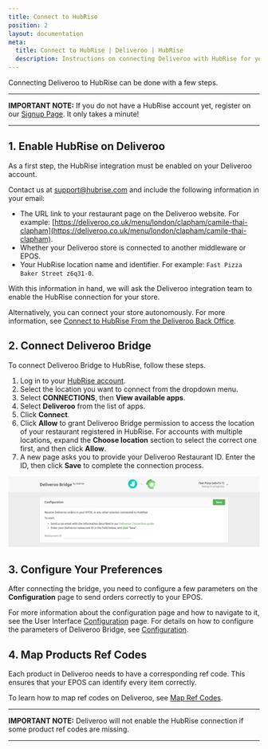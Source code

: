 ```yaml
---
title: Connect to HubRise
position: 2
layout: documentation
meta:
  title: Connect to HubRise | Deliveroo | HubRise
  description: Instructions on connecting Deliveroo with HubRise for your EPOS to work with other apps as a cohesive whole. Connect apps and synchronise your data.
---
```


Connecting Deliveroo to HubRise can be done with a few steps.

---

**IMPORTANT NOTE:** If you do not have a HubRise account yet, register on our [Signup Page](https://manager.hubrise.com/signup). It only takes a minute!

---

## 1. Enable HubRise on Deliveroo

As a first step, the HubRise integration must be enabled on your Deliveroo account.

Contact us at [support@hubrise.com](mailto:support@hubrise.com) and include the following information in your email:

- The URL link to your restaurant page on the Deliveroo website. For example: [https://deliveroo.co.uk/menu/london/clapham/camile-thai-clapham](https://deliveroo.co.uk/menu/london/clapham/camile-thai-clapham).
- Whether your Deliveroo store is connected to another middleware or EPOS.
- Your HubRise location name and identifier. For example: `Fast Pizza Baker Street z6q31-0`.

With this information in hand, we will ask the Deliveroo integration team to enable the HubRise connection for your store.

Alternatively, you can connect your store autonomously. For more information, see [Connect to HubRise From the Deliveroo Back Office](/apps/deliveroo/faqs/connect-from-deliveroo-back-office).

## 2. Connect Deliveroo Bridge

To connect Deliveroo Bridge to HubRise, follow these steps.

1. Log in to your [HubRise account](https://manager.hubrise.com).
1. Select the location you want to connect from the dropdown menu.
1. Select **CONNECTIONS**, then **View available apps**.
1. Select **Deliveroo** from the list of apps.
1. Click **Connect**.
1. Click **Allow** to grant Deliveroo Bridge permission to access the location of your restaurant registered in HubRise. For accounts with multiple locations, expand the **Choose location** section to select the correct one first, and then click **Allow**.
1. A new page asks you to provide your Deliveroo Restaurant ID. Enter the ID, then click **Save** to complete the connection process.

![Deliveroo Restaurant ID](./images/001-deliveroo-restaurant-id.png)

## 3. Configure Your Preferences

After connecting the bridge, you need to configure a few parameters on the **Configuration** page to send orders correctly to your EPOS.

For more information about the configuration page and how to navigate to it, see the User Interface [Configuration](/apps/deliveroo/user-interface/#configuration) page. For details on how to configure the parameters of Deliveroo Bridge, see [Configuration](/apps/deliveroo/configuration).

## 4. Map Products Ref Codes

Each product in Deliveroo needs to have a corresponding ref code. This ensures that your EPOS can identify every item correctly.

To learn how to map ref codes on Deliveroo, see [Map Ref Codes](/apps/deliveroo/map-ref-codes).

---

**IMPORTANT NOTE:** Deliveroo will not enable the HubRise connection if some product ref codes are missing.

---
